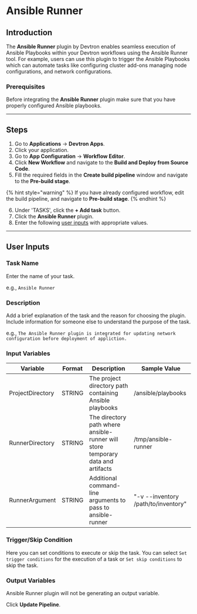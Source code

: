 # Ansible Runner

## Introduction
The **Ansible Runner** plugin by Devtron enables seamless execution of Ansible Playbooks within your Devtron workflows using the Ansible Runner tool. For example, users can use this plugin to trigger the Ansible Playbooks which can automate tasks like configuring cluster add-ons managing node configurations, and network configurations.

### Prerequisites
Before integrating the **Ansible Runner** plugin make sure that you have properly configured Ansible playbooks.

---

## Steps
1. Go to **Applications** → **Devtron Apps**.
2. Click your application.
3. Go to **App Configuration** → **Workflow Editor**.
4. Click **New Workflow** and navigate to the **Build and Deploy from Source Code**.
5. Fill the required fields in the **Create build pipeline** window and navigate to the **Pre-build stage**.

{% hint style="warning" %}
If you have already configured workflow, edit the build pipeline, and navigate to **Pre-build stage**.
{% endhint %}

6. Under 'TASKS', click the **+ Add task** button.
7. Click the **Ansible Runner** plugin.
8. Enter the following [user inputs](#user-inputs) with appropriate values.
---

## User Inputs

### Task Name
Enter the name of your task.

e.g., `Ansible Runner`

### Description
Add a brief explanation of the task and the reason for choosing the plugin. Include information for someone else to understand the purpose of the task.

e.g., `The Ansible Runner plugin is integrated for updating network configuration before deployment of appliction.`

### Input Variables

| Variable                 | Format       | Description | Sample Value |
| ------------------------ | ------------ | ----------- | ------------ |
|   ProjectDirectory       | STRING       | The project directory path containing Ansible playbooks   |/ansible/playbooks              |
|   RunnerDirectory        | STRING       | The directory path where ansible-runner will store temporary data and artifacts | /tmp/ansible-runner             |
|   RunnerArgument         | STRING       | Additional command-line arguments to pass to ansible-runner            | "-v --inventory /path/to/inventory"             |

### Trigger/Skip Condition
Here you can set conditions to execute or skip the task. You can select `Set trigger conditions` for the execution of a task or `Set skip conditions` to skip the task.

### Output Variables
Ansible Runner plugin will not be generating an output variable.
 
Click **Update Pipeline**.

